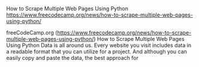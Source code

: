 
How to Scrape Multiple Web Pages Using Python
https://www.freecodecamp.org/news/how-to-scrape-multiple-web-pages-using-python/

freeCodeCamp.org (https://www.freecodecamp.org/news/how-to-scrape-multiple-web-pages-using-python/)
How to Scrape Multiple Web Pages Using Python
Data is all around us. Every website you visit includes data in a readable format that you can utilize for a project.  And although you can easily copy and paste the data, the best approach for

